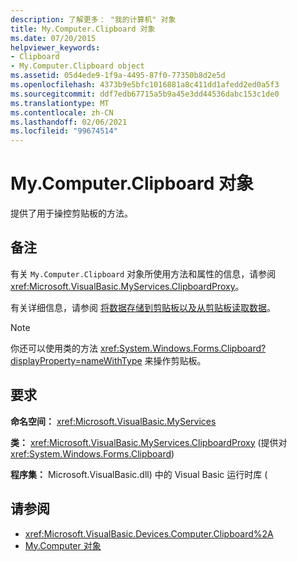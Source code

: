 ```yaml
---
description: 了解更多： "我的计算机" 对象
title: My.Computer.Clipboard 对象
ms.date: 07/20/2015
helpviewer_keywords:
- Clipboard
- My.Computer.Clipboard object
ms.assetid: 05d4ede9-1f9a-4495-87f0-77350b8d2e5d
ms.openlocfilehash: 4373b9e5bfc1016881a8c411dd1afedd2ed0a5f3
ms.sourcegitcommit: ddf7edb67715a5b9a45e3dd44536dabc153c1de0
ms.translationtype: MT
ms.contentlocale: zh-CN
ms.lasthandoff: 02/06/2021
ms.locfileid: "99674514"
---
```

# <a name="mycomputerclipboard-object"></a>My.Computer.Clipboard 对象

提供了用于操控剪贴板的方法。  
  
## <a name="remarks"></a>备注  

 有关 `My.Computer.Clipboard` 对象所使用方法和属性的信息，请参阅 <xref:Microsoft.VisualBasic.MyServices.ClipboardProxy>。  
  
 有关详细信息，请参阅 [将数据存储到剪贴板以及从剪贴板读取数据](../../developing-apps/programming/computer-resources/storing-data-to-and-reading-from-the-clipboard.md)。  
  
> [!NOTE]
> 你还可以使用类的方法 <xref:System.Windows.Forms.Clipboard?displayProperty=nameWithType> 来操作剪贴板。  
  
## <a name="requirements"></a>要求  

 **命名空间：** <xref:Microsoft.VisualBasic.MyServices>  
  
 **类：** <xref:Microsoft.VisualBasic.MyServices.ClipboardProxy> (提供对 <xref:System.Windows.Forms.Clipboard>)   
  
 **程序集：** Microsoft.VisualBasic.dll) 中的 Visual Basic 运行时库 (  
  
## <a name="see-also"></a>请参阅

- <xref:Microsoft.VisualBasic.Devices.Computer.Clipboard%2A>
- [My.Computer 对象](my-computer-object.md)
